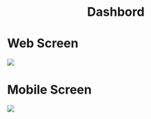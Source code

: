
 <h1 align="center">
 Dashbord

</h1>
<h1>Web Screen </h1>
<img align="center" src="https://user-images.githubusercontent.com/57854391/192365619-94f92616-2c94-4ab0-83e7-67667be88f22.png">


<h1>Mobile Screen</h1>
<img align="center" src="https://user-images.githubusercontent.com/57854391/192366001-454c70c0-31e8-4d84-9ddb-1c16dc0a83eb.png">
